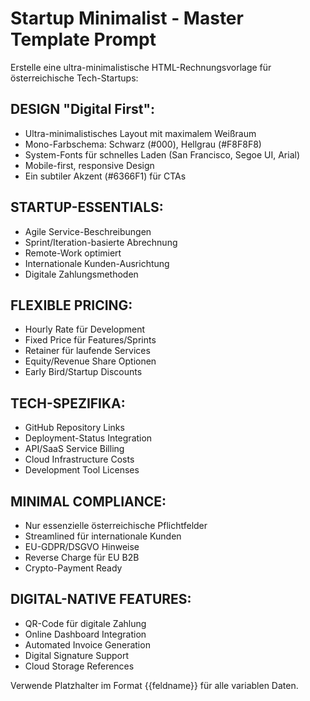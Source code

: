 # Startup Minimalist - Master Template Prompt

Erstelle eine ultra-minimalistische HTML-Rechnungsvorlage für österreichische Tech-Startups:

## DESIGN "Digital First":
- Ultra-minimalistisches Layout mit maximalem Weißraum
- Mono-Farbschema: Schwarz (#000), Hellgrau (#F8F8F8)
- System-Fonts für schnelles Laden (San Francisco, Segoe UI, Arial)
- Mobile-first, responsive Design
- Ein subtiler Akzent (#6366F1) für CTAs

## STARTUP-ESSENTIALS:
- Agile Service-Beschreibungen
- Sprint/Iteration-basierte Abrechnung
- Remote-Work optimiert
- Internationale Kunden-Ausrichtung
- Digitale Zahlungsmethoden

## FLEXIBLE PRICING:
- Hourly Rate für Development
- Fixed Price für Features/Sprints
- Retainer für laufende Services
- Equity/Revenue Share Optionen
- Early Bird/Startup Discounts

## TECH-SPEZIFIKA:
- GitHub Repository Links
- Deployment-Status Integration
- API/SaaS Service Billing
- Cloud Infrastructure Costs
- Development Tool Licenses

## MINIMAL COMPLIANCE:
- Nur essenzielle österreichische Pflichtfelder
- Streamlined für internationale Kunden
- EU-GDPR/DSGVO Hinweise
- Reverse Charge für EU B2B
- Crypto-Payment Ready

## DIGITAL-NATIVE FEATURES:
- QR-Code für digitale Zahlung
- Online Dashboard Integration
- Automated Invoice Generation
- Digital Signature Support
- Cloud Storage References

Verwende Platzhalter im Format {{feldname}} für alle variablen Daten.